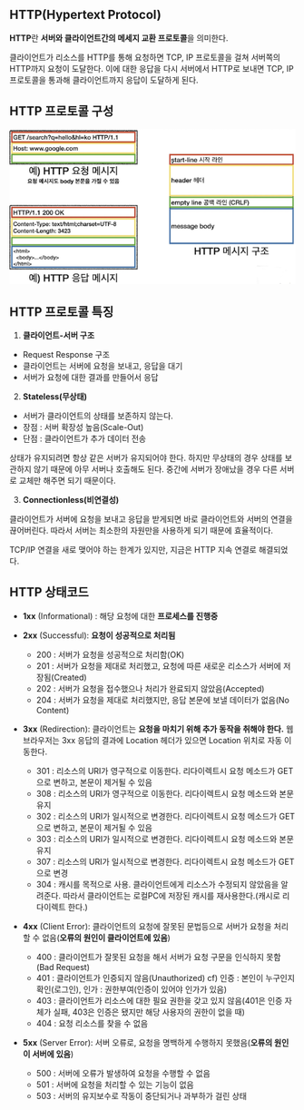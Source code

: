 ## HTTP(Hypertext Protocol)

**HTTP**란 **서버와 클라이언트간의 메세지 교환 프로토콜**을 의미한다.

클라이언트가 리소스를 HTTP를 통해 요청하면 TCP, IP 프로토콜을 걸쳐 서버쪽의 HTTP까지 요청이 도달한다. 이에 대한 응답을 다시 서버에서 HTTP로 보내면 TCP, IP 프로토콜을 통과해 클라이언트까지 응답이 도달하게 된다.

## HTTP 프로토콜 구성

![img2](https://github.com/dilmah0203/TIL/blob/main/Image/HTTP.png)

## HTTP 프로토콜 특징

1. **클라이언트-서버 구조**

- Request Response 구조
- 클라이언트는 서버에 요청을 보내고, 응답을 대기
- 서버가 요청에 대한 결과를 만들어서 응답

2. **Stateless(무상태)**

- 서버가 클라이언트의 상태를 보존하지 않는다.
- 장점 : 서버 확장성 높음(Scale-Out)
- 단점 : 클라이언트가 추가 데이터 전송

상태가 유지되려면 항상 같은 서버가 유지되어야 한다. 하지만 무상태의 경우 상태를 보관하지 않기 때문에 아무 서버나 호출해도 된다. 중간에 서버가 장애났을 경우 다른 서버로 교체만 해주면 되기 때문이다. 

3. **Connectionless(비연결성)**

클라이언트가 서버에 요청을 보내고 응답을 받게되면 바로 클라이언트와 서버의 연결을 끊어버린다. 따라서 서버는 최소한의 자원만을 사용하게 되기 때문에 효율적이다.

TCP/IP 연결을 새로 맺어야 하는 한계가 있지만, 지금은 HTTP 지속 연결로 해결되었다.

## HTTP 상태코드

- **1xx** (Informational) : 해당 요청에 대한 **프로세스를 진행중**

- **2xx** (Successful): **요청이 성공적으로 처리됨**
  - 200 : 서버가 요청을 성공적으로 처리함(OK)
  - 201 : 서버가 요청을 제대로 처리했고, 요청에 따른 새로운 리소스가 서버에 저장됨(Created)
  - 202 : 서버가 요청을 접수했으나 처리가 완료되지 않았음(Accepted)
  - 204 : 서버가 요청을 제대로 처리했지만, 응답 본문에 보낼 데이터가 없음(No Content)

- **3xx** (Redirection): 클라이언트는 **요청을 마치기 위해 추가 동작을 취해야 한다.** 웹 브라우저는 3xx 응답의 결과에 Location 헤더가 있으면 Location 위치로 자동 이동한다.
  - 301 : 리소스의 URI가 영구적으로 이동한다. 리다이렉트시 요청 메소드가 GET으로 변하고, 본문이 제거될 수 있음
  - 308 : 리소스의 URI가 영구적으로 이동한다. 리다이렉트시 요청 메소드와 본문 유지
  - 302 : 리소스의 URI가 일시적으로 변경한다. 리다이렉트시 요청 메소드가 GET으로 변하고, 본문이 제거될 수 있음
  - 303 : 리소스의 URI가 일시적으로 변경한다. 리다이렉트시 요청 메소드와 본문 유지
  - 307 : 리소스의 URI가 일시적으로 변경한다. 리다이렉트시 요청 메소드가 GET으로 변경
  - 304 : 캐시를 목적으로 사용. 클라이언트에게 리소스가 수정되지 않았음을 알려준다. 따라서 클라이언트는 로컬PC에 저장된 캐시를 재사용한다.(캐시로 리다이렉트 한다.)

- **4xx** (Client Error):  클라이언트의 요청에 잘못된 문법등으로 서버가 요청을 처리할 수 없음(**오류의 원인이 클라이언트에 있음**)
  - 400 : 클라이언트가 잘못된 요청을 해서 서버가 요청 구문을 인식하지 못함(Bad Request)
  - 401 : 클라이언트가 인증되지 않음(Unauthorized) cf) 인증 : 본인이 누구인지 확인(로그인), 인가 : 권한부여(인증이 있어야 인가가 있음)
  - 403 : 클라이언트가 리소스에 대한 필요 권한을 갖고 있지 않음(401은 인증 자체가 실패, 403은 인증은 됐지만 해당 사용자의 권한이 없을 때)
  - 404 : 요청 리소스를 찾을 수 없음
  
- **5xx** (Server Error): 서버 오류로, 요청을 명백하게 수행하지 못했음(**오류의 원인이 서버에 있음**)
  - 500 : 서버에 오류가 발생하여 요청을 수행할 수 없음
  - 501 : 서버에 요청을 처리할 수 있는 기능이 없음
  - 503 : 서버의 유지보수로 작동이 중단되거나 과부하가 걸린 상태



